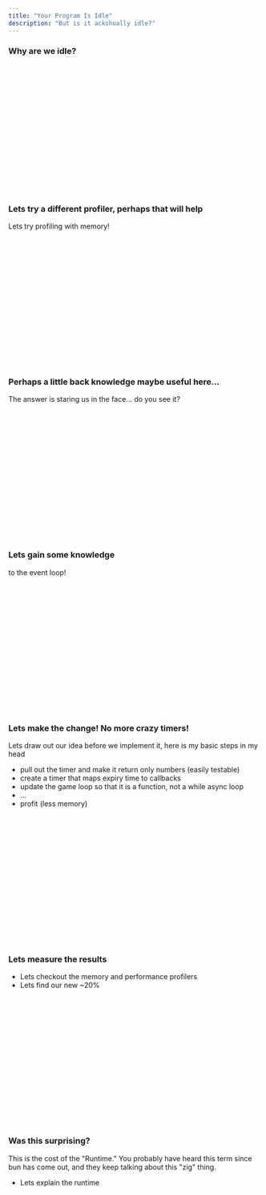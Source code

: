 ```yaml
---
title: "Your Program Is Idle"
description: "But is it ackshually idle?"
---
```


### Why are we idle?

<br/>
<br/>
<br/>
<br/>
<br/>
<br/>
<br/>
<br/>
<br/>
<br/>
<br/>
<br/>
<br/>
<br/>
<br/>

### Lets try a different profiler, perhaps that will help
Lets try profiling with memory!

<br/>
<br/>
<br/>
<br/>
<br/>
<br/>
<br/>
<br/>
<br/>
<br/>
<br/>
<br/>
<br/>
<br/>
<br/>

### Perhaps a little back knowledge maybe useful here...
The answer is staring us in the face... do you see it?

<br/>
<br/>
<br/>
<br/>
<br/>
<br/>
<br/>
<br/>
<br/>
<br/>
<br/>
<br/>
<br/>
<br/>
<br/>

### Lets gain some knowledge
to the event loop!

<br/>
<br/>
<br/>
<br/>
<br/>
<br/>
<br/>
<br/>
<br/>
<br/>
<br/>
<br/>
<br/>
<br/>
<br/>

### Lets make the change!  No more crazy timers!
Lets draw out our idea before we implement it, here is my basic steps in my
head

* pull out the timer and make it return only numbers (easily testable)
* create a timer that maps expiry time to callbacks
* update the game loop so that it is a function, not a while async loop
* ...
* profit (less memory)


<br/>
<br/>
<br/>
<br/>
<br/>
<br/>
<br/>
<br/>
<br/>
<br/>
<br/>
<br/>
<br/>
<br/>
<br/>

### Lets measure the results
* Lets checkout the memory and performance profilers
* Lets find our new ~20%

<br/>
<br/>
<br/>
<br/>
<br/>
<br/>
<br/>
<br/>
<br/>
<br/>
<br/>
<br/>
<br/>
<br/>
<br/>

### Was this surprising?
This is the cost of the "Runtime."  You probably have heard this term since bun
has come out, and they keep talking about this "zig" thing.

* Lets explain the runtime

<br/>
<br/>
<br/>
<br/>
<br/>
<br/>
<br/>
<br/>
<br/>
<br/>
<br/>
<br/>
<br/>
<br/>
<br/>

